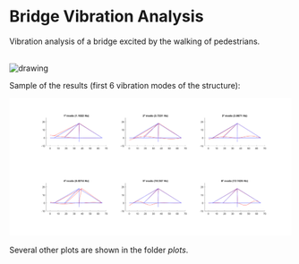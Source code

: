 # Bridge Vibration Analysis
  
Vibration analysis of a bridge excited by the walking of pedestrians.

<br><img src="https://user-images.githubusercontent.com/70666266/146541427-62eeb771-ef16-4658-805c-776cdf3a301f.jpg" alt="drawing" width="600"/>

Sample of the results (first 6 vibration modes of the structure):

<img src="plots/modaldx1.png" alt="drawing" width="800"/>

Several other plots are shown in the folder *plots*.
